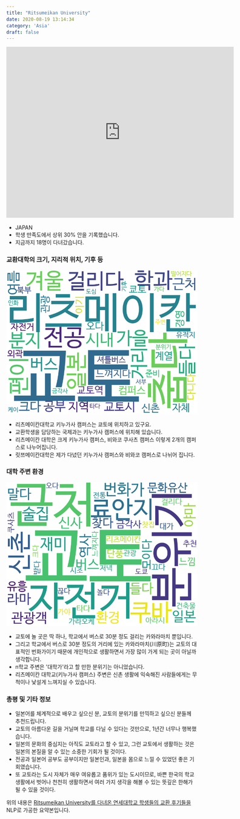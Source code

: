 ```yaml
---
title: "Ritsumeikan University"
date: 2020-08-19 13:14:34
category: 'Asia'
draft: false
---
```


<iframe
width="600"
height="450"
frameborder="0" style="border:0"
src="https://www.google.com/maps/embed/v1/place?key=AIzaSyC9e1AME-pVmWC4hBpFdu5S4dKzyepa3HQ&q=Ritsumeikan+University&center=35.0325561,135.7233044&zoom=14" allowfullscreen>
</iframe>

* JAPAN
* 학생 만족도에서 상위 30% 안을 기록했습니다.
* 지금까지 18명이 다녀갔습니다. 

### 교환대학의 크기, 지리적 위치, 기후 등

![gen_info-WordCloud](../univ_wordclouds_okt/gen_info/JP000024_gen_info_okt.png)

* 리츠메이칸대학교 키누가사 캠퍼스는 쿄토에 위치하고 있구요.
* 교환학생을 담당하는 국제과는 키누가사 캠퍼스에 위치해 있습니다.
* 리츠메이칸 대학은 크게 키누가사 캠퍼스, 비와코 쿠사츠 캠퍼스 이렇게 2개의 캠퍼스로 나누어집니다.
* 릿쯔메이칸대학은 제가 다녔던 키누가사 캠퍼스와 비와코 캠퍼스로 나뉘어 집니다.


### 대학 주변 환경

![env_info-WordCloud](../univ_wordclouds_okt/env_info/JP000024_env_info_okt.png)

* 교토에 놀 곳은 딱 하나, 학교에서 버스로 30분 정도 걸리는 카와라마치 뿐입니다.
* 그리고 학교에서 버스로 30분 정도의 거리에 있는 카와라마치(川原町)는 교토의 대표적인 번화가이기 때문에 개인적으로 생활하면서 가장 많이 가게 되는 곳이 아닐까 생각합니다.
* n학교 주변은 '대학가'라고 할 만한 분위기는 아니었습니다.
* 리츠메이칸 대학교(키누가사 캠퍼스) 주변은 신촌 생활에 익숙해진 사람들에게는 무척이나 낯설게 느껴지실 수 있습니다.


### 총평 및 기타 정보 
* 일본어를 체계적으로 배우고 싶으신 분, 교토의 분위기를 만끽하고 싶으신 분들께 추천드립니다.
* 교토의 아름다운 길을 거닐며 학교를 다닐 수 있다는 것만으로, 1년간 너무나 행복했습니다.
* 일본의 문화의 중심지는 아직도 교토라고 할 수 있고, 그런 교토에서 생활하는 것은 일본의 본질을 알 수 있는 소중한 기회가 될 것이다.
* 전공과 일본어 공부도 공부이지만 일본인과, 일본을 몸으로 느낄 수 있었던 좋은 기회였습니다.
* 또 교토라는 도시 자체가 매우 여유롭고 품위가 있는 도시이므로, 바쁜 한국의 학교 생활에서 벗어나 천천히 생활하면서 여러 가지 생각을 해볼 수 있는 뜻깊은 한해가 될 수 있을 것이다.


위의 내용은 [Ritsumeikan University를 다녀온 연세대학교 학생들의 교환 후기들을](http://oia.yonsei.ac.kr/partner/expReport.asp?ucode=JP000024&bgbn=A) NLP로 가공한 요약본입니다. 
